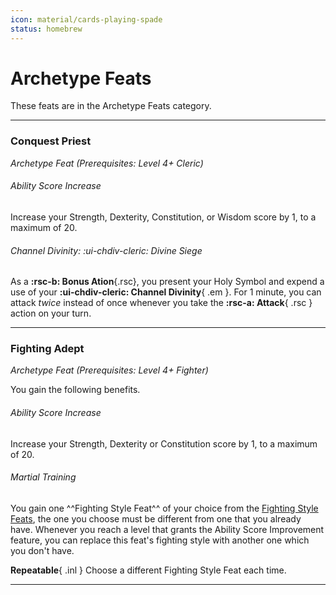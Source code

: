 ```yaml
---
icon: material/cards-playing-spade
status: homebrew
---
```


# Archetype Feats

These feats are in the Archetype Feats category.

---

### Conquest Priest

_Archetype Feat (Prerequisites: Level 4+ Cleric)_

###### Ability Score Increase  
Increase your Strength, Dexterity, Constitution, or Wisdom score by 1, to a maximum of 20.

###### Channel Divinity: :ui-chdiv-cleric: Divine Siege

As a **:rsc-b: Bonus Ation**{.rsc}, you present your Holy Symbol and expend a use of your **:ui-chdiv-cleric: Channel Divinity**{ .em }. For 1 minute, you can attack *twice* instead of once whenever you take the **:rsc-a: Attack**{ .rsc } action on your turn.

---

### Fighting Adept

_Archetype Feat (Prerequisites: Level 4+ Fighter)_

You gain the following benefits.

###### Ability Score Increase  
Increase your Strength, Dexterity or Constitution score by 1, to a maximum of 20.

###### Martial Training  
You gain one ^^Fighting Style Feat^^ of your choice from the [Fighting Style Feats](../feat-fighting-style/index.md), the one you choose must be different from one that you already have. Whenever you reach a level that grants the Ability Score Improvement feature, you can replace this feat's fighting style with another one which you don't have.

**Repeatable**{ .inl } Choose a different Fighting Style Feat each time.

---

